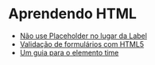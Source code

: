 # Aprendendo HTML

- [Não use Placeholder no lugar da Label](http://www.felipefialho.com/blog/2014/nao-use-placeholder-no-lugar-da-label/)
- [Validação de formulários com HTML5](http://tableless.com.br/validacao-de-formularios-com-html5/)
- [Um guia para o elemento time](http://www.raphaelfabeni.com.br/guia-elemento-time/)
